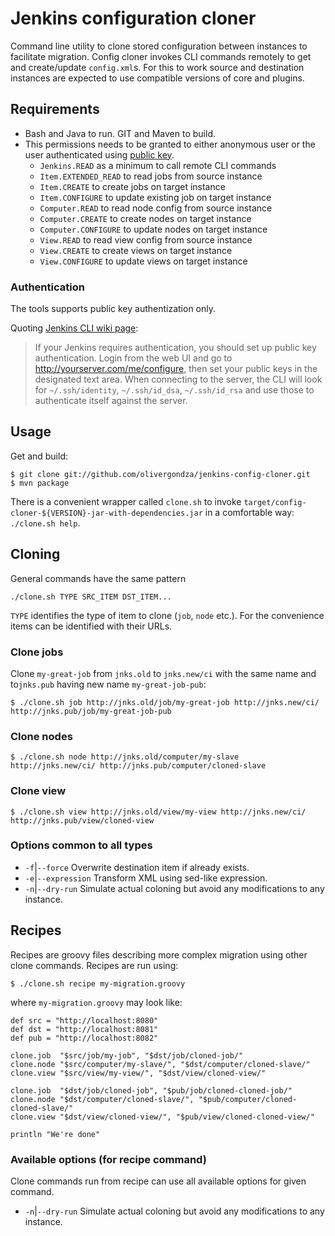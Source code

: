 # Jenkins configuration cloner

Command line utility to clone stored configuration between instances to facilitate migration. Config cloner invokes CLI commands remotely to get and create/update `config.xml`s. For this to work source and destination instances are expected to use compatible versions of core and plugins.

## Requirements

- Bash and Java to run. GIT and Maven to build.
- This permissions needs to be granted to either anonymous user or the user authenticated using [public key](https://wiki.jenkins-ci.org/display/JENKINS/Jenkins+CLI#JenkinsCLI-WorkingwithCredentials).
  - `Jenkins.READ` as a minimum to call remote CLI commands
  - `Item.EXTENDED_READ` to read jobs from source instance
  - `Item.CREATE` to create jobs on target instance
  - `Item.CONFIGURE` to update existing job on target instance
  - `Computer.READ` to read node config from source instance
  - `Computer.CREATE` to create nodes on target instance
  - `Computer.CONFIGURE` to update nodes on target instance
  - `View.READ` to read view config from source instance
  - `View.CREATE` to create views on target instance
  - `View.CONFIGURE` to update views on target instance

### Authentication

The tools supports public key authentization only.

Quoting [Jenkins CLI wiki page](https://wiki.jenkins-ci.org/display/JENKINS/Jenkins+CLI):

> If your Jenkins requires authentication, you should set up public key authentication. Login from the web UI and go to http://yourserver.com/me/configure, then set your public keys in the designated text area. When connecting to the server, the CLI will look for `~/.ssh/identity`, `~/.ssh/id_dsa`, `~/.ssh/id_rsa` and use those to authenticate itself against the server.

## Usage

Get and build:

	$ git clone git://github.com/olivergondza/jenkins-config-cloner.git
	$ mvn package

There is a convenient wrapper called `clone.sh` to invoke `target/config-cloner-${VERSION}-jar-with-dependencies.jar`
in a comfortable way: `./clone.sh help`.

## Cloning

General commands have the same pattern 

	./clone.sh TYPE SRC_ITEM DST_ITEM...

`TYPE` identifies the type of item to clone (`job`, `node` etc.). For the convenience items can be identified with their URLs.

### Clone jobs

Clone `my-great-job` from `jnks.old` to `jnks.new/ci` with the same name and to`jnks.pub` having new name `my-great-job-pub`:

	$ ./clone.sh job http://jnks.old/job/my-great-job http://jnks.new/ci/ http://jnks.pub/job/my-great-job-pub

### Clone nodes

	$ ./clone.sh node http://jnks.old/computer/my-slave http://jnks.new/ci/ http://jnks.pub/computer/cloned-slave

### Clone view

	$ ./clone.sh view http://jnks.old/view/my-view http://jnks.new/ci/ http://jnks.pub/view/cloned-view

### Options common to all types

- `-f`|`--force` Overwrite destination item if already exists.
- `-e`|`--expression` Transform XML using sed-like expression.
- `-n`|`--dry-run` Simulate actual coloning but avoid any modifications to any instance.

## Recipes

Recipes are groovy files describing more complex migration using other clone commands. Recipes are run using:

	$ ./clone.sh recipe my-migration.groovy

where `my-migration.groovy` may look like:

	def src = "http://localhost:8080"
	def dst = "http://localhost:8081"
	def pub = "http://localhost:8082"
	
	clone.job  "$src/job/my-job", "$dst/job/cloned-job/"
	clone.node "$src/computer/my-slave/", "$dst/computer/cloned-slave/"
	clone.view "$src/view/my-view/", "$dst/view/cloned-view/"
	
	clone.job  "$dst/job/cloned-job", "$pub/job/cloned-cloned-job/"
	clone.node "$dst/computer/cloned-slave/", "$pub/computer/cloned-cloned-slave/"
	clone.view "$dst/view/cloned-view/", "$pub/view/cloned-cloned-view/"
	
	println "We're done"

### Available options (for recipe command)

Clone commands run from recipe can use all available options for given command.

- `-n`|`--dry-run` Simulate actual coloning but avoid any modifications to any instance.
